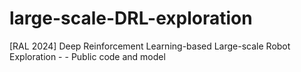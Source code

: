 # large-scale-DRL-exploration
[RAL 2024] Deep Reinforcement Learning-based Large-scale Robot Exploration - - Public code and model

